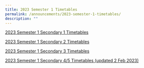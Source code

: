 ```yaml
---
title: 2023 Semester 1 Timetables
permalink: /announcements/2023-semester-1-timetables/
description: ""
---
```


[2023 Semester 1 Secondary 1 Timetables](/files/Sec%201%20class%20TT_4%20Jan%202023.pdf)  
  
  
[2023 Semester 1 Secondary 2 Timetables](/files/2023%20Sem%201%20TT%20_%20Secondary%202.pdf)  
  
  
[2023 Semester 1 Secondary 3 Timetables](/files/2023%20Sem%201%20TT%20_%20Secondary%203.pdf)  
  
  
[2023 Semester 1 Secondary 4/5 Timetables (updated 2 Feb 2023)](/files/Sec%204_5%20classes%20Timetables_020223.pdf)

